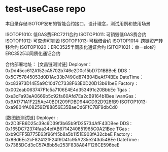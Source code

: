 # test-useCase repo

本目录存储ISOTOP发布的智能合约接口，设计理念，测试用例和使用场景

ISOTOP1010: 低GAS费ERC7211合约
ISOTOP1011: 可销毁低GAS费合约
ISOTOP1012: 可查询可销毁
ISOTOP1013: 可租借合约
ISOTOP1014: 跨链资产转移合约
ISOTOP1020：ERC3525半同质化通证合约
ISITOP1021：单一slot的ERC3525半同质化通证合约

合约部署地址：
[文昌链测试链]
Deployer：0xDd45cc612A152cA5702b746e2D0c15bD7D1BBBeE
DDS：0x5C757845053d0D1Ac33b749Cd874B04BeAf74BEe
DateTime：0xc83973D14E5a9C10d7C7338F63E0D20D13b61beE
Factory：0x002eab063747F1c5a7106E4E4d353491c20BbbEe
Tgas：0xe3cFa93eA0669b5c92fa60Afd7Ea2cB9164b1Bee
IwanGas：0x9A1771A1F225Ae40BDf209FDBD944CD92D928fB9
ISOTOP1013: 0xa9804fA08259Ef88856E35BaeCd6FfC7BF9dbCd0

[数图链测试链]
Deployer : 0x2D3FB6D25c39c6D39f3b65b9fD25734AfF43DBee
DDS : 0x165DC72374faa34efAB6714240851965C0A21Bee
TGas : 0xb9CFF5B775E63f96f45b8a5b1151E903fA32cbeE
Factory : 0x8Bd6Ec2cF82412fF24f9D41c95A235e243d54BEe
DateTime : 0x7385DCd3cC57A8bb5e253F838A84F126CE596beE



